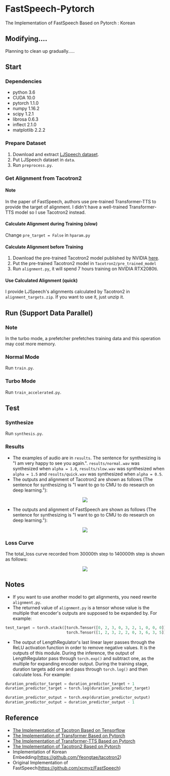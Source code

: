 # FastSpeech-Pytorch
The Implementation of FastSpeech Based on Pytorch : Korean


## Modifying....
Planning to clean up gradually.....


## Start
### Dependencies
- python 3.6
- CUDA 10.0
- pytorch 1.1.0
- numpy 1.16.2
- scipy 1.2.1
- librosa 0.6.3
- inflect 2.1.0
- matplotlib 2.2.2

### Prepare Dataset
1. Download and extract [LJSpeech dataset](https://keithito.com/LJ-Speech-Dataset/).
2. Put LJSpeech dataset in `data`.
3. Run `preprocess.py`.

### Get Alignment from Tacotron2
#### Note
In the paper of FastSpeech, authors use pre-trained Transformer-TTS to provide the target of alignment. I didn't have a well-trained Transformer-TTS model so I use Tacotron2 instead.

#### Calculate Alignment during Training (slow)
Change `pre_target = False` in `hparam.py`

#### Calculate Alignment before Training
1. Download the pre-trained Tacotron2 model published by NVIDIA [here](https://drive.google.com/uc?export=download&confirm=XAHL&id=1c5ZTuT7J08wLUoVZ2KkUs_VdZuJ86ZqA).
2. Put the pre-trained Tacotron2 model in `Tacotron2/pre_trained_model`
3. Run `alignment.py`, it will spend 7 hours training on NVIDIA RTX2080ti.

#### Use Calculated Alignment (quick)
I provide LJSpeech's alignments calculated by Tacotron2 in `alignment_targets.zip`. If you want to use it, just unzip it.

## Run (Support Data Parallel)
### Note
In the turbo mode, a prefetcher prefetches training data and this operation may cost more memory.

### Normal Mode
Run `train.py`.

### Turbo Mode
Run `train_accelerated.py`.

## Test
### Synthesize
Run `synthesis.py`.

### Results
- The examples of audio are in `results`. The sentence for synthesizing is "I am very happy to see you again.". `results/normal.wav` was synthesized when `alpha = 1.0`, `results/slow.wav` was synthesized when `alpha = 1.5` and `results/quick.wav` was synthesized when `alpha = 0.5`.
- The outputs and alignment of Tacotron2 are shown as follows (The sentence for synthesizing is "I want to go to CMU to do research on deep learning."):
<div align="center">
<img src="img/tacotron2_outputs.jpg">
</div>

- The outputs and alignment of FastSpeech are shown as follows (The sentence for synthesizing is "I want to go to CMU to do research on deep learning."):
<div align="center">
<img src="img/model_test.jpg">
</div>

### Loss Curve
The total_loss curve recorded from 30000th step to 140000th step is shown as follows:
<div align="center">
<img src="img/loss_one.jpg">
</div>

## Notes
- If you want to use another model to get alignments, you need rewrite `alignment.py`.
- The returned value of `alignment.py` is a tensor whose value is the multiple that encoder's outputs are supposed to be expanded by. For example: 
```python
test_target = torch.stack([torch.Tensor([0, 2, 3, 0, 3, 2, 1, 0, 0, 0]),
                           torch.Tensor([1, 2, 3, 2, 2, 0, 3, 6, 3, 5])])
```
- The output of LengthRegulator's last linear layer passes through the ReLU activation function in order to remove negative values. It is the outputs of this module. During the inference, the output of LengthRegulator pass through `torch.exp()` and subtract one, as the multiple for expanding encoder output. During the training stage, duration targets add one and pass through `torch.log()` and then calculate loss. For example:
```python
duration_predictor_target = duration_predictor_target + 1
duration_predictor_target = torch.log(duration_predictor_target)

duration_predictor_output = torch.exp(duration_predictor_output)
duration_predictor_output = duration_predictor_output - 1
```


## Reference
- [The Implementation of Tacotron Based on Tensorflow](https://github.com/keithito/tacotron)
- [The Implementation of Transformer Based on Pytorch](https://github.com/jadore801120/attention-is-all-you-need-pytorch)
- [The Implementation of Transformer-TTS Based on Pytorch](https://github.com/xcmyz/Transformer-TTS)
- [The Implementation of Tacotron2 Based on Pytorch](https://github.com/NVIDIA/tacotron2)
- Implementation of Korean Embedding(https://github.com/Yeongtae/tacotron2)
- Original Implementation of FastSpeech(https://github.com/xcmyz/FastSpeech)
